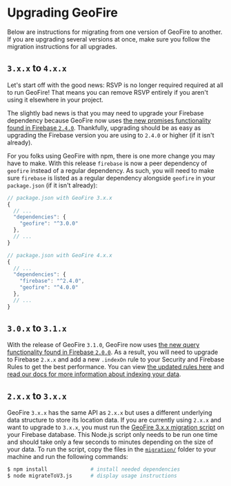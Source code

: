 # Upgrading GeoFire

Below are instructions for migrating from one version of GeoFire to another. If you are upgrading
several versions at once, make sure you follow the migration instructions for all upgrades.


## `3.x.x` to `4.x.x`

Let's start off with the good news: RSVP is no longer required required at all to run GeoFire! That
means you can remove RSVP entirely if you aren't using it elsewhere in your project.

The slightly bad news is that you may need to upgrade your Firebase dependency because GeoFire now
uses [the new promises functionality found in Firebase `2.4.0`](https://firebase.googleblog.com/2016/01/keeping-our-promises-and-callbacks_76.html).
Thankfully, upgrading should be as easy as upgrading the Firebase version you are using to `2.4.0`
or higher (if it isn't already).

For you folks using GeoFire with npm, there is one more change you may have to make. With this
release `firebase` is now a peer dependency of `geofire` instead of a regular dependency. As such,
you will need to make sure `firebase` is listed as a regular dependency alongside `geofire` in your
`package.json` (if it isn't already):

```js
// package.json with GeoFire 3.x.x
{
  // ...
  "dependencies": {
    "geofire": "^3.0.0"
  },
  // ...
}

// package.json with GeoFire 4.x.x
{
  // ...
  "dependencies": {
    "firebase": "^2.4.0",
    "geofire": "^4.0.0"
  },
  // ...
}
```


## `3.0.x` to `3.1.x`

With the release of GeoFire `3.1.0`, GeoFire now uses [the new query functionality found in Firebase
`2.0.0`](https://firebase.googleblog.com/2014/11/firebase-now-with-more-querying.html). As a
result, you will need to upgrade to Firebase `2.x.x` and add a new `.indexOn` rule to your Security
and Firebase Rules to get the best performance. You can view [the updated rules here](../examples/securityRules/rules.json)
and [read our docs for more information about indexing your data](https://firebase.google.com/docs/database/security/indexing-data).


## `2.x.x` to `3.x.x`

GeoFire `3.x.x` has the same API as `2.x.x` but uses a different underlying data structure to store
its location data. If you are currently using `2.x.x` and want to upgrade to `3.x.x`, you must run
the [GeoFire 3.x.x migration script](migration/migrateToV3.js) on your Firebase database. This Node.js script
only needs to be run one time and should take only a few seconds to minutes depending on the size of
your data. To run the script, copy the files in the [`migration/`](migration) folder to your machine and
run the following commands:

```bash
$ npm install              # install needed dependencies
$ node migrateToV3.js      # display usage instructions
```

